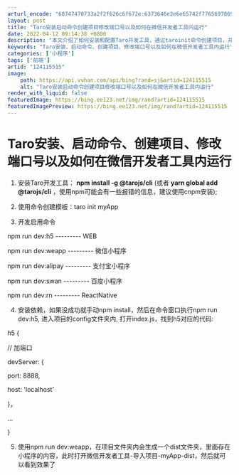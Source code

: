 ```yaml
---
arturl_encode: "68747470733a2f2f626c6f672e:6373646e2e6e65742f77656978696e5f35303233363937332f:61727469636c652f64657461696c732f313234313135353135"
layout: post
title: "Taro安装启动命令创建项目修改端口号以及如何在微信开发者工具内运行"
date: 2022-04-12 09:14:38 +0800
description: "本文介绍了如何安装和配置Taro开发工具，通过taroinit命令创建项目，并详细阐述了针对不同平台"
keywords: "Taro安装、启动命令、创建项目、修改端口号以及如何在微信开发者工具内运行"
categories: ['小程序']
tags: ['前端']
artid: "124115515"
image:
    path: https://api.vvhan.com/api/bing?rand=sj&artid=124115515
    alt: "Taro安装启动命令创建项目修改端口号以及如何在微信开发者工具内运行"
render_with_liquid: false
featuredImage: https://bing.ee123.net/img/rand?artid=124115515
featuredImagePreview: https://bing.ee123.net/img/rand?artid=124115515
---
```


# Taro安装、启动命令、创建项目、修改端口号以及如何在微信开发者工具内运行

1. 安装Taro开发工具：
**npm install -g @tarojs/cli**
(或者
**yarn global add @tarojs/cli**
，使用npm可能会有一些报错的信息，建议使用cnpm安装);

2. 使用命令创建模板：taro init myApp

3. 开发启用命令

npm run dev:h5 --------- WEB

npm run dev:weapp --------- 微信小程序

npm run dev:alipay --------- 支付宝小程序

npm run dev:swan --------- 百度小程序

npm run dev:rn --------- ReactNative

4. 安装依赖，如果没成功就手动npm install，然后在命令窗口执行npm run dev:h5, 进入项目的config文件夹内, 打开index.js，找到h5对应的代码:

h5 {

// 加端口

devServer: {

port: 8888,

host: 'localhost'

}，

...

}

5. 使用npm run dev:weapp，在项目文件夹内会生成一个dist文件夹，里面存在小程序的内容，此时打开微信开发者工具-导入项目-myApp-dist，然后就可以看到效果了